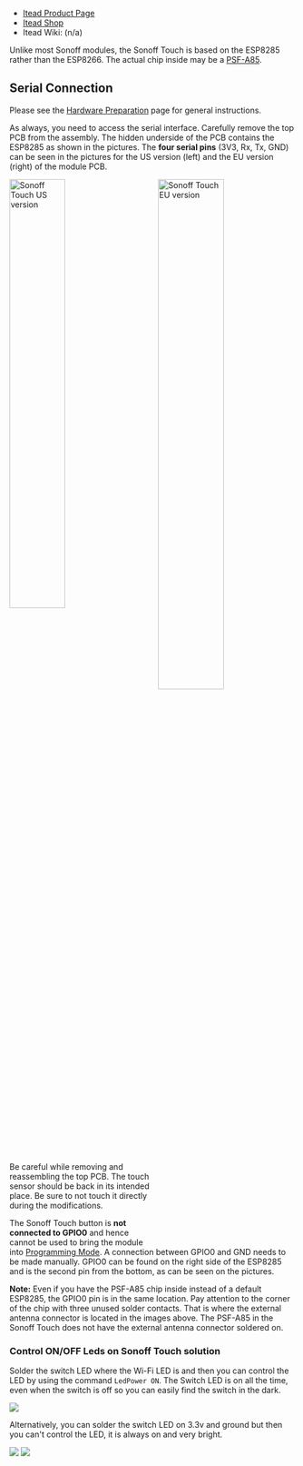 
* [Itead Product Page](http://sonoff.itead.cc/en/products/residential/sonoff-touch)
* [Itead Shop](https://www.itead.cc/sonoff-touch.html)
* Itead Wiki: (n/a)

Unlike most Sonoff modules, the Sonoff Touch is based on the ESP8285 rather than the ESP8266. The actual chip inside may be a [PSF-A85](https://www.itead.cc/wiki/PSF-A85).

## Serial Connection

Please see the [Hardware Preparation](https://github.com/arendst/Tasmota/wiki/Hardware-Preparation) page for general instructions.

As always, you need to access the serial interface. Carefully remove the top PCB from the assembly. The hidden underside of the PCB contains the ESP8285 as shown in the pictures. The **four serial pins** (3V3, Rx, Tx, GND) can be seen in the pictures for the US version (left) and the EU version (right) of the module PCB.

<img title="Sonoff Touch US version" src="https://github.com/arendst/arendst.github.io/blob/master/media/touchus.jpg" width="44%" /> 
<img title="Sonoff Touch EU version" src="https://github.com/arendst/arendst.github.io/blob/master/media/toucheu.jpg" width="48%" align="right" />

Be careful while removing and reassembling the top PCB. The touch sensor should be back in its intended place. Be sure to not touch it directly during the modifications.

The Sonoff Touch button is **not connected to GPIO0** and hence cannot be used to bring the module into [Programming Mode](Hardware-Preparation#bringing-the-module-in-flash-mode). A connection between GPIO0 and GND needs to be made manually. GPIO0 can be found on the right side of the ESP8285 and is the second pin from the bottom, as can be seen on the pictures.

**Note:** Even if you have the PSF-A85 chip inside instead of a default ESP8285, the GPIO0 pin is in the same location. Pay attention to the corner of the chip with three unused solder contacts. That is where the external antenna connector is located in the images above. The PSF-A85 in the Sonoff Touch does not have the external antenna connector soldered on.

### Control ON/OFF Leds on Sonoff Touch solution
Solder the switch LED where the Wi-Fi LED is and then you can control the LED by using the command `LedPower ON`. The Switch LED is on all the time, even when the switch is off so you can easily find the switch in the dark.

![](https://user-images.githubusercontent.com/47263019/52157768-158aa800-2692-11e9-8266-6775fec80c11.jpg)

Alternatively, you can solder the switch LED on 3.3v and ground but then you can't control the LED, it is always on and very bright.  

![](https://user-images.githubusercontent.com/47263019/52159715-7d4bed80-26a8-11e9-8ed5-8a21dda1e349.jpeg)
![](https://user-images.githubusercontent.com/47263019/52159716-8046de00-26a8-11e9-83fc-7334679b620a.jpeg)

